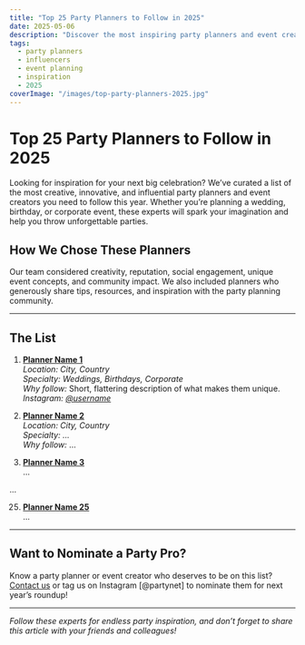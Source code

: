 ```yaml
---
title: "Top 25 Party Planners to Follow in 2025"
date: 2025-05-06
description: "Discover the most inspiring party planners and event creators you should follow this year. Curated by Party.net for creative ideas, expert tips, and unforgettable celebrations."
tags:
  - party planners
  - influencers
  - event planning
  - inspiration
  - 2025
coverImage: "/images/top-party-planners-2025.jpg"
---
```


# Top 25 Party Planners to Follow in 2025

Looking for inspiration for your next big celebration? We’ve curated a list of the most creative, innovative, and influential party planners and event creators you need to follow this year. Whether you’re planning a wedding, birthday, or corporate event, these experts will spark your imagination and help you throw unforgettable parties.

## How We Chose These Planners
Our team considered creativity, reputation, social engagement, unique event concepts, and community impact. We also included planners who generously share tips, resources, and inspiration with the party planning community.

---

## The List

<!-- Replace placeholder entries with real names, bios, and links as you research or as we suggest them. -->

1. **[Planner Name 1](#)**  
   *Location: City, Country*  
   *Specialty: Weddings, Birthdays, Corporate*  
   *Why follow:* Short, flattering description of what makes them unique.  
   *Instagram: [@username](#)*

2. **[Planner Name 2](#)**  
   *Location: City, Country*  
   *Specialty: ...*  
   *Why follow:* ...

3. **[Planner Name 3](#)**  
   ...

...

25. **[Planner Name 25](#)**  
   ...

---

## Want to Nominate a Party Pro?
Know a party planner or event creator who deserves to be on this list? [Contact us](mailto:hello@party.net) or tag us on Instagram [@partynet] to nominate them for next year’s roundup!

---

*Follow these experts for endless party inspiration, and don’t forget to share this article with your friends and colleagues!*
